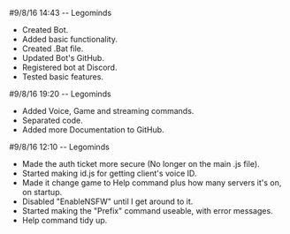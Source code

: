 #9/8/16 14:43 -- Legominds
- Created Bot.
- Added basic functionality.
- Created .Bat file.
- Updated Bot's GitHub.
- Registered bot at Discord.
- Tested basic features.
 
#9/8/16 19:20 -- Legominds
- Added Voice, Game and streaming commands.
- Separated code.
- Added more Documentation to GitHub.

#9/8/16 12:10 -- Legominds
- Made the auth ticket more secure (No longer on the main .js file).
- Started making id.js for getting client's voice ID.
- Made it change game to Help command plus how many servers it's on, on startup.
- Disabled "EnableNSFW" until I get around to it.
- Started making the "Prefix" command useable, with error messages.
- Help command tidy up.
